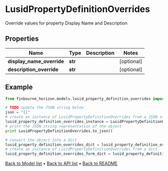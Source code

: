 # LusidPropertyDefinitionOverrides

Override values for property Display Name and Description

## Properties
Name | Type | Description | Notes
------------ | ------------- | ------------- | -------------
**display_name_override** | **str** |  | [optional] 
**description_override** | **str** |  | [optional] 

## Example

```python
from finbourne_horizon.models.lusid_property_definition_overrides import LusidPropertyDefinitionOverrides

# TODO update the JSON string below
json = "{}"
# create an instance of LusidPropertyDefinitionOverrides from a JSON string
lusid_property_definition_overrides_instance = LusidPropertyDefinitionOverrides.from_json(json)
# print the JSON string representation of the object
print LusidPropertyDefinitionOverrides.to_json()

# convert the object into a dict
lusid_property_definition_overrides_dict = lusid_property_definition_overrides_instance.to_dict()
# create an instance of LusidPropertyDefinitionOverrides from a dict
lusid_property_definition_overrides_form_dict = lusid_property_definition_overrides.from_dict(lusid_property_definition_overrides_dict)
```
[Back to Model list](../README.md#documentation-for-models) &#8226; [Back to API list](../README.md#documentation-for-api-endpoints) &#8226; [Back to README](../README.md)


